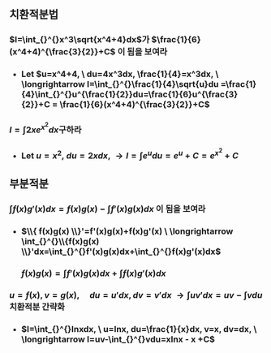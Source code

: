 ## 치환적분법
### $I=\int_{}^{}x^3\sqrt{x^4+4}dx$가 $\frac{1}{6}(x^4+4)^{\frac{3}{2}}+C$ 이 됨을 보여라
+ ### Let $u=x^4+4, \ du=4x^3dx, \frac{1}{4}=x^3dx, \ \longrightarrow I=\int_{}^{}\frac{1}{4}\sqrt{u}du =\frac{1}{4}\int_{}^{}u^{\frac{1}{2}}du=\frac{1}{6}u^{\frac{3}{2}}+C = \frac{1}{6}(x^4+4)^{\frac{3}{2}}+C$
### $I=\int_{}^{}2xe^{x^2}dx$구하라
+ ### Let $u=x^2, \ du=2xdx,\ \longrightarrow I=\int_{}^{}e^udu=e^u+C=e^{x^2}+C$

## 부분적분
### $\int_{}^{}f(x)g'(x)dx=f(x)g(x)-\int_{}^{}f'(x)g(x)dx$ 이 됨을 보여라
+ ### $\\{ f(x)g(x) \\}'=f'(x)g(x)+f(x)g'(x) \ \longrightarrow \int_{}^{}\\{f(x)g(x) \\}'dx=\int_{}^{}f'(x)g(x)dx+\int_{}^{}f(x)g'(x)dx$
  ### $f(x)g(x)=\int_{}^{}f'(x)g(x)dx+\int_{}^{}f(x)g'(x)dx$
### $u=f(x),v=g(x), \quad du=u'dx, dv=v'dx \ \longrightarrow  \int_{}^{}uv'dx=uv-\int_{}^{}vdu$ 치환적분 간략화
+ ### $I=\int_{}^{}lnxdx, \ u=lnx, du=\frac{1}{x}dx, v=x, dv=dx, \ \longrightarrow I=uv-\int_{}^{}vdu=xlnx - x +C$
